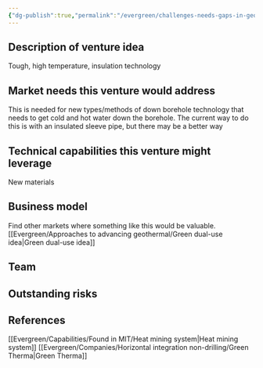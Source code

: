 ```yaml
---
{"dg-publish":true,"permalink":"/evergreen/challenges-needs-gaps-in-geothermal/better-materials-for-insulation/","tags":["need"]}
---
```




## Description of venture idea
Tough, high temperature, insulation technology

## Market needs this venture would address
This is needed for new types/methods of down borehole technology that needs to get cold and hot water down the borehole. The current way to do this is with an insulated sleeve pipe, but there may be a better way

## Technical capabilities this venture might leverage
New materials

## Business model
Find other markets where something like this would be valuable. [[Evergreen/Approaches to advancing geothermal/Green dual-use idea\|Green dual-use idea]]

## Team


## Outstanding risks


## References
[[Evergreen/Capabilities/Found in MIT/Heat mining system\|Heat mining system]]
[[Evergreen/Companies/Horizontal integration non-drilling/Green Therma\|Green Therma]]